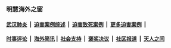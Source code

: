 
### 明慧海外之窗

####  [武汉肺炎](indexes/365.md?t=07112000) &nbsp;|&nbsp;  [迫害案例综述](indexes/328.md?t=07112000) &nbsp;|&nbsp; [迫害致死案例](indexes/277.md?t=07112000)  &nbsp;|&nbsp; [更多迫害案例](indexes/81.md?t=07112000)  &nbsp;|&nbsp; 
####  [时事评论](indexes/19.md?t=07112000) &nbsp;|&nbsp; [海外简讯](indexes/245.md?t=07112000)&nbsp;|&nbsp;  [社会支持](indexes/140.md?t=07112000) &nbsp;|&nbsp; [褒奖决议](indexes/282.md?t=07112000) &nbsp;|&nbsp; [社区报道](indexes/91.md?t=07112000)  &nbsp;|&nbsp; [天人之间](indexes/78.md?t=07112000) 

